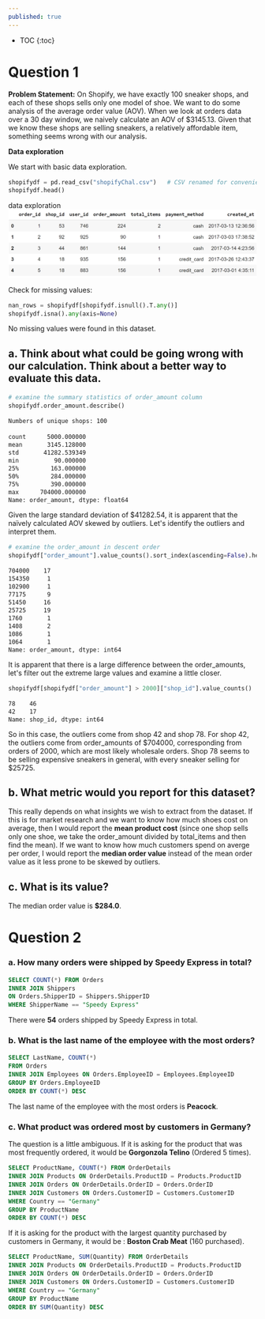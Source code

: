 ```yaml
---
published: true
---
```

* TOC
{:toc}
# Question 1 

**Problem Statement:** On Shopify, we have exactly 100 sneaker shops, and each of these shops sells only one model of shoe. We want to do some analysis of the average order value (AOV). When we look at orders data over a 30 day window, we naively calculate an AOV of $3145.13. Given that we know these shops are selling sneakers, a relatively affordable item, something seems wrong with our analysis. 

**Data exploration**

We start with basic data exploration.

```python
shopifydf = pd.read_csv("shopifyChal.csv")   # CSV renamed for convenience
shopifydf.head()
```

data exploration
![1.png](https://github.com/YuchenWg/yuchenwg.github.io/blob/master/images/ShopifyChallenge/1.png)


Check for missing values:

```python
nan_rows = shopifydf[shopifydf.isnull().T.any()]
shopifydf.isna().any(axis=None)
```
No missing values were found in this dataset.

## a. Think about what could be going wrong with our calculation. Think about a better way to evaluate this data. 

```python
# examine the summary statistics of order_amount column
shopifydf.order_amount.describe()
```

    Numbers of unique shops: 100

    count      5000.000000
    mean       3145.128000
    std       41282.539349
    min          90.000000
    25%         163.000000
    50%         284.000000
    75%         390.000000
    max      704000.000000
    Name: order_amount, dtype: float64


Given the large standard deviation of $41282.54, it is apparent that the naïvely calculated AOV skewed by outliers. Let's identify the outliers and interpret them.

```python
# examine the order_amount in descent order
shopifydf["order_amount"].value_counts().sort_index(ascending=False).head(20)
```

    704000    17
    154350     1
    102900     1
    77175      9
    51450     16
    25725     19
    1760       1
    1408       2
    1086       1
    1064       1
    Name: order_amount, dtype: int64
    
It is apparent that there is a large difference between the order_amounts, let's filter out the extreme large values and examine a little closer.

```python
shopifydf[shopifydf["order_amount"] > 2000]["shop_id"].value_counts()
```

    78    46
    42    17
    Name: shop_id, dtype: int64
    
So in this case, the outliers come from shop 42 and shop 78. For shop 42, the outliers come from order_amounts of $704000, corresponding from orders of 2000, which are most likely wholesale orders. Shop 78 seems to be selling expensive sneakers in general, with every sneaker selling for $25725.

## b. What metric would you report for this dataset?

This really depends on what insights we wish to extract from the dataset. If this is for market research and we want to know how much shoes cost on average, then I would report the **mean product cost** (since one shop sells only one shoe, we take the order_amount divided by total_items and then find the mean). If we want to know how much customers spend on averge per order, I would report the **median order value** instead of the mean order value as it less prone to be skewed by outliers.

## c. What is its value?

The median order value is **$284.0**.

# Question 2
### a. How many orders were shipped by Speedy Express in total?

```sql
SELECT COUNT(*) FROM Orders 
INNER JOIN Shippers 
ON Orders.ShipperID = Shippers.ShipperID
WHERE ShipperName == "Speedy Express"
```

There were **54** orders shipped by Speedy Express in total.


### b. What is the last name of the employee with the most orders?

```sql
SELECT LastName, COUNT(*) 
FROM Orders 
INNER JOIN Employees ON Orders.EmployeeID = Employees.EmployeeID
GROUP BY Orders.EmployeeID
ORDER BY COUNT(*) DESC
```

The last name of the employee with the most orders is **Peacock**.


### c. What product was ordered most by customers in Germany?

The question is a little ambiguous. If it is asking for the product that was most frequently ordered, it would be **Gorgonzola Telino** (Ordered 5 times).

```sql
SELECT ProductName, COUNT(*) FROM OrderDetails
INNER JOIN Products ON OrderDetails.ProductID = Products.ProductID
INNER JOIN Orders ON OrderDetails.OrderID = Orders.OrderID
INNER JOIN Customers ON Orders.CustomerID = Customers.CustomerID
WHERE Country == "Germany"
GROUP BY ProductName
ORDER BY COUNT(*) DESC
```

If it is asking for the product with the largest quantity purchased by customers in Germany, it would be : **Boston Crab Meat** (160 purchased).

```sql
SELECT ProductName, SUM(Quantity) FROM OrderDetails
INNER JOIN Products ON OrderDetails.ProductID = Products.ProductID
INNER JOIN Orders ON OrderDetails.OrderID = Orders.OrderID
INNER JOIN Customers ON Orders.CustomerID = Customers.CustomerID
WHERE Country == "Germany"
GROUP BY ProductName
ORDER BY SUM(Quantity) DESC
```
